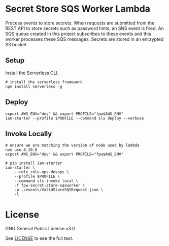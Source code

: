 # Secret Store SQS Worker Lambda

Process events to store secrets.  When requests are submitted from the REST API to store secrets such as password hints, an SNS event is fired.  An SQS queue created in this project subscribes to these events and this worker processes these SQS messages.  Secrets are stored in an encrypted S3 bucket.

## Setup

Install the Serverless CLI.

```shell
# install the serverless framework
npm install serverless -g
```

## Deploy

```shell
export AWS_ENV="dev" && export PROFILE="fpw$AWS_ENV"
iam-starter --profile $PROFILE --command sls deploy --verbose
```

## Invoke Locally

```shell
# ensure we are matching the version of node used by lambda
nvm use 8.10.0
export AWS_ENV="dev" && export PROFILE="fpw$AWS_ENV"

# pip install iam-starter
iam-starter \
    --role role-ops-devops \
    --profile $PROFILE \
    --command sls invoke local \
    -f fpw-secret-store-sqsworker \
    -p ./events/ValidStoreSQSRequest.json \
    -l
```

# License

GNU General Public License v3.0

See [LICENSE](LICENSE.txt) to see the full text.
